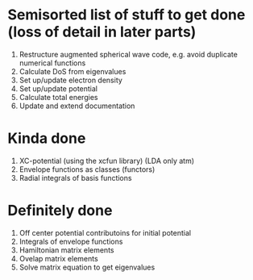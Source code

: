 # Semisorted list of stuff to get done (loss of detail in later parts)
1. Restructure augmented spherical wave code, e.g. avoid duplicate numerical functions
1. Calculate DoS from eigenvalues
1. Set up/update electron density
1. Set up/update potential
1. Calculate total energies
1. Update and extend documentation

# Kinda done
1. XC-potential (using the xcfun library) (LDA only atm)
1. Envelope functions as classes (functors)
1. Radial integrals of basis functions

# Definitely done
1. Off center potential contributoins for initial potential
1. Integrals of envelope functions
1. Hamiltonian matrix elements
1. Ovelap matrix elements
1. Solve matrix equation to get eigenvalues
